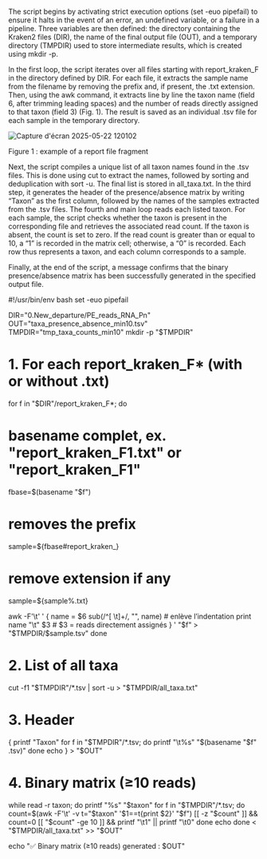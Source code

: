 The script begins by activating strict execution options (set -euo pipefail) to ensure it halts in the event of an error, an undefined variable, or a failure in a pipeline. Three variables are then defined: the directory containing the Kraken2 files (DIR), the name of the final output file (OUT), and a temporary directory (TMPDIR) used to store intermediate results, which is created using mkdir -p.


In the first loop, the script iterates over all files starting with report_kraken_F in the directory defined by DIR. For each file, it extracts the sample name from the filename by removing the prefix and, if present, the .txt extension. Then, using the awk command, it extracts line by line the taxon name (field 6, after trimming leading spaces) and the number of reads directly assigned to that taxon (field 3) (Fig. 1). The result is saved as an individual .tsv file for each sample in the temporary directory.

![Capture d'écran 2025-05-22 120102](https://github.com/user-attachments/assets/76063d9b-04e9-4092-8348-24c9f87e99e0)

Figure 1 : example of a report file fragment


Next, the script compiles a unique list of all taxon names found in the .tsv files. This is done using cut to extract the names, followed by sorting and deduplication with sort -u. The final list is stored in all_taxa.txt.
In the third step, it generates the header of the presence/absence matrix by writing “Taxon” as the first column, followed by the names of the samples extracted from the .tsv files.
The fourth and main loop reads each listed taxon. For each sample, the script checks whether the taxon is present in the corresponding file and retrieves the associated read count. If the taxon is absent, the count is set to zero. If the read count is greater than or equal to 10, a “1” is recorded in the matrix cell; otherwise, a “0” is recorded. Each row thus represents a taxon, and each column corresponds to a sample.

Finally, at the end of the script, a message confirms that the binary presence/absence matrix has been successfully generated in the specified output file.





#!/usr/bin/env bash
set -euo pipefail

DIR="0.New_departure/PE_reads_RNA_Pn"
OUT="taxa_presence_absence_min10.tsv"
TMPDIR="tmp_taxa_counts_min10"
mkdir -p "$TMPDIR"

# 1. For each report_kraken_F* (with or without .txt)
for f in "$DIR"/report_kraken_F*; do
  # basename complet, ex. "report_kraken_F1.txt" or "report_kraken_F1"
  fbase=$(basename "$f")
  # removes the prefix
  sample=${fbase#report_kraken_}
  # remove extension if any
  sample=${sample%.txt}

  awk -F'\t' '
    {
      name = $6
      sub(/^[ \t]+/, "", name)   # enlève l’indentation
      print name "\t" $3         # $3 = reads directement assignés
    }
  ' "$f" > "$TMPDIR/$sample.tsv"
done

# 2. List of all taxa
cut -f1 "$TMPDIR"/*.tsv | sort -u > "$TMPDIR/all_taxa.txt"

# 3. Header
{
  printf "Taxon"
  for f in "$TMPDIR"/*.tsv; do
    printf "\t%s" "$(basename "$f" .tsv)"
  done
  echo
} > "$OUT"

# 4. Binary matrix (≥10 reads)
while read -r taxon; do
  printf "%s" "$taxon"
  for f in "$TMPDIR"/*.tsv; do
    count=$(awk -F'\t' -v t="$taxon" '$1==t{print $2}' "$f")
    [[ -z "$count" ]] && count=0
    [[ "$count" -ge 10 ]] && printf "\t1" || printf "\t0"
  done
  echo
done < "$TMPDIR/all_taxa.txt" >> "$OUT"

echo "✅ Binary matrix (≥10 reads) generated : $OUT"
